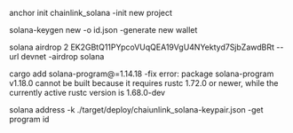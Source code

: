 anchor init chainlink_solana
-init new project

solana-keygen new -o id.json
-generate new wallet

solana airdrop 2 EK2GBtQ11PYpcoVUqQEA19VgU4NYektyd7SjbZawdBRt --url devnet
-airdrop solana

cargo add solana-program@=1.14.18
-fix error: package solana-program v1.18.0 cannot be built because it requires rustc 1.72.0 or newer, while the currently active rustc version is 1.68.0-dev

solana address -k ./target/deploy/chaiunlink_solana-keypair.json
-get program id

